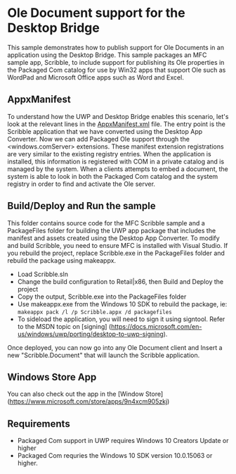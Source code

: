 # Ole Document support for the Desktop Bridge

This sample demonstrates how to publish support for Ole Documents in an application using the Desktop Bridge.  This sample packages an MFC sample app, Scribble, to include support for publishing its Ole properties in the Packaged Com catalog for use by Win32 apps that support Ole such as WordPad and Microsoft Office apps such as Word and Excel.

AppxManifest
------------
To understand how the UWP and Desktop Bridge enables this scenario, let's look at the relevant lines in the [AppxManifest.xml](https://github.com/Microsoft/DesktopBridgeToUWP-Samples/blob/master/PackagedOleDocument/PackageFiles/AppxManifest.xml) file.  The entry point is the Scribble application that we have converted using the Desktop App Converter.  Now we can add Packaged Ole support through the <windows.comServer> extensions.  These manifest extension registrations are very similar to the existing registry entries.  When the application is installed, this information is registered with COM in a private catalog and is managed by the system.  When a clients attempts to embed a document, the system is able to look in both the Packaged Com catalog and the system registry in order to find and activate the Ole server.   

Build/Deploy and Run the sample
-------------------------------
This folder contains source code for the MFC Scribble sample and a PackageFiles folder for building the UWP app package that includes the manifest and assets created using the Desktop App Converter. To modify and build Scribble, you need to ensure MFC is installed with Visual Studio.  If you rebuild the project, replace Scribble.exe in the  PackageFiles folder and rebuild the package using makeappx.

 - Load Scribble.sln
 - Change the build configuration to Retail|x86, then Build and Deploy the project
 - Copy the output, Scribble.exe into the PackageFiles folder
  - Use makeappx.exe from the Windows 10 SDK to rebuild the package, ie:
 `makeappx pack /l /p Scribble.appx /d packagefiles`
- To sideload the application, you will need to sign it using signtool.  Refer to the MSDN topic on [signing] (https://docs.microsoft.com/en-us/windows/uwp/porting/desktop-to-uwp-signing).

Once deployed, you can now go into any Ole Document client and Insert a new "Scribble.Document" that will launch the Scribble application.
 
Windows Store App
-----------------
 You can also check out the app in the [Window Store] (https://www.microsoft.com/store/apps/9n4xcm905zkj)
 
 Requirements
----------------
- Packaged Com support in UWP requires Windows 10 Creators Update or higher
- Packaged Com requries the Windows 10 SDK version 10.0.15063 or higher.
